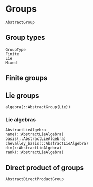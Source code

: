 # Groups

```@docs
AbstractGroup
```

## Group types

```@docs
GroupType
Finite
Lie
Mixed
```

## Finite groups

## Lie groups

```@docs
algebra(::AbstractGroup{Lie})
```

### Lie algebras

```@docs
AbstractLieAlgebra
name(::AbstractLieAlgebra)
basis(::AbstractLieAlgebra)
chevalley_basis(::AbstractLieAlgebra)
dim(::AbstractLieAlgebra)
rank(::AbstractLieAlgebra)
```

## Direct product of groups

```@docs
AbstractDirectProductGroup
```